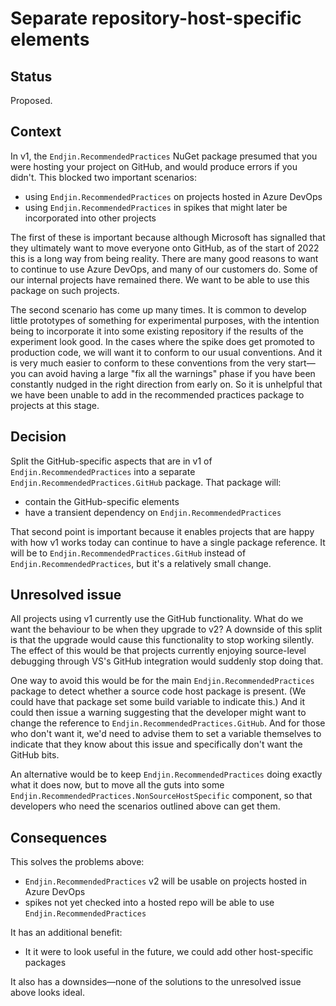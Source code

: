 # Separate repository-host-specific elements

## Status

Proposed.

## Context

In v1, the `Endjin.RecommendedPractices` NuGet package presumed that you were hosting your project on GitHub, and would produce errors if you didn't. This blocked two important scenarios:

- using `Endjin.RecommendedPractices` on projects hosted in Azure DevOps
- using `Endjin.RecommendedPractices` in spikes that might later be incorporated into other projects

The first of these is important because although Microsoft has signalled that they ultimately want to move everyone onto GitHub, as of the start of 2022 this is a long way from being reality. There are many good reasons to want to continue to use Azure DevOps, and many of our customers do. Some of our internal projects have remained there. We want to be able to use this package on such projects.

The second scenario has come up many times. It is common to develop little prototypes of something for experimental purposes, with the intention being to incorporate it into some existing repository if the results of the experiment look good. In the cases where the spike does get promoted to production code, we will want it to conform to our usual conventions. And it is very much easier to conform to these conventions from the very start—you can avoid having a large "fix all the warnings" phase if you have been constantly nudged in the right direction from early on. So it is unhelpful that we have been unable to add in the recommended practices package to projects at this stage.


## Decision

Split the GitHub-specific aspects that are in v1 of `Endjin.RecommendedPractices` into a separate `Endjin.RecommendedPractices.GitHub` package. That package will:

- contain the GitHub-specific elements
- have a transient dependency on `Endjin.RecommendedPractices`

That second point is important because it enables projects that are happy with how v1 works today can continue to have a single package reference. It will be to `Endjin.RecommendedPractices.GitHub` instead of `Endjin.RecommendedPractices`, but it's a relatively small change.


## Unresolved issue

All projects using v1 currently use the GitHub functionality. What do we want the behaviour to be when they upgrade to v2? A downside of this split is that the upgrade would cause this functionality to stop working silently. The effect of this would be that projects currently enjoying source-level debugging through VS's GitHub integration would suddenly stop doing that.

One way to avoid this would be for the main `Endjin.RecommendedPractices` package to detect whether a source code host package is present. (We could have that package set some build variable to indicate this.) And it could then issue a warning suggesting that the developer might want to change the reference to `Endjin.RecommendedPractices.GitHub`. And for those who don't want it, we'd need to advise them to set a variable themselves to indicate that they know about this issue and specifically don't want the GitHub bits.

An alternative would be to keep `Endjin.RecommendedPractices` doing exactly what it does now, but to move all the guts into some `Endjin.RecommendedPractices.NonSourceHostSpecific` component, so that developers who need the scenarios outlined above can get them.

## Consequences

This solves the problems above:

- `Endjin.RecommendedPractices` v2 will be usable on projects hosted in Azure DevOps
- spikes not yet checked into a hosted repo will be able to use `Endjin.RecommendedPractices`

It has an additional benefit:

- It it were to look useful in the future, we could add other host-specific packages


It also has a downsides—none of the solutions to the unresolved issue above looks ideal.
